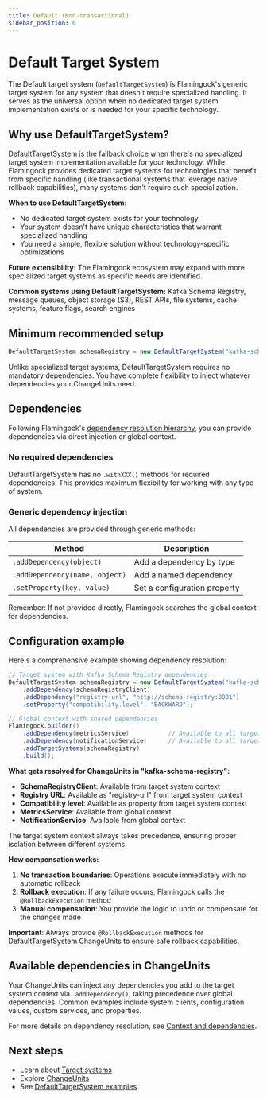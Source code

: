 ```yaml
---
title: Default (Non-transactional)
sidebar_position: 6
---
```


# Default Target System

The Default target system (`DefaultTargetSystem`) is Flamingock's generic target system for any system that doesn't require specialized handling. It serves as the universal option when no dedicated target system implementation exists or is needed for your specific technology.

## Why use DefaultTargetSystem?

DefaultTargetSystem is the fallback choice when there's no specialized target system implementation available for your technology. While Flamingock provides dedicated target systems for technologies that benefit from specific handling (like transactional systems that leverage native rollback capabilities), many systems don't require such specialization.

**When to use DefaultTargetSystem:**
- No dedicated target system exists for your technology
- Your system doesn't have unique characteristics that warrant specialized handling
- You need a simple, flexible solution without technology-specific optimizations

**Future extensibility:** The Flamingock ecosystem may expand with more specialized target systems as specific needs are identified. 


**Common systems using DefaultTargetSystem:** Kafka Schema Registry, message queues, object storage (S3), REST APIs, file systems, cache systems, feature flags, search engines

## Minimum recommended setup

```java
DefaultTargetSystem schemaRegistry = new DefaultTargetSystem("kafka-schema-registry");
```

Unlike specialized target systems, DefaultTargetSystem requires no mandatory dependencies. You have complete flexibility to inject whatever dependencies your ChangeUnits need.

## Dependencies

Following Flamingock's [dependency resolution hierarchy](../flamingock-library-config/context-and-dependencies.md), you can provide dependencies via direct injection or global context.

### No required dependencies

DefaultTargetSystem has no `.withXXX()` methods for required dependencies. This provides maximum flexibility for working with any type of system.

### Generic dependency injection

All dependencies are provided through generic methods:

| Method | Description |
|--------|-------------|
| `.addDependency(object)` | Add a dependency by type |
| `.addDependency(name, object)` | Add a named dependency |
| `.setProperty(key, value)` | Set a configuration property |

Remember: If not provided directly, Flamingock searches the global context for dependencies.

## Configuration example

Here's a comprehensive example showing dependency resolution:

```java
// Target system with Kafka Schema Registry dependencies
DefaultTargetSystem schemaRegistry = new DefaultTargetSystem("kafka-schema-registry")
    .addDependency(schemaRegistryClient)
    .addDependency("registry-url", "http://schema-registry:8081")
    .setProperty("compatibility.level", "BACKWARD");

// Global context with shared dependencies
Flamingock.builder()
    .addDependency(metricsService)           // Available to all targets
    .addDependency(notificationService)      // Available to all targets
    .addTargetSystems(schemaRegistry)
    .build();
```

**What gets resolved for ChangeUnits in "kafka-schema-registry":**
- **SchemaRegistryClient**: Available from target system context
- **Registry URL**: Available as "registry-url" from target system context  
- **Compatibility level**: Available as property from target system context
- **MetricsService**: Available from global context
- **NotificationService**: Available from global context

The target system context always takes precedence, ensuring proper isolation between different systems.

**How compensation works:**
1. **No transaction boundaries**: Operations execute immediately with no automatic rollback
2. **Rollback execution**: If any failure occurs, Flamingock calls the `@RollbackExecution` method
3. **Manual compensation**: You provide the logic to undo or compensate for the changes made

**Important**: Always provide `@RollbackExecution` methods for DefaultTargetSystem ChangeUnits to ensure safe rollback capabilities.

## Available dependencies in ChangeUnits

Your ChangeUnits can inject any dependencies you add to the target system context via `.addDependency()`, taking precedence over global dependencies. Common examples include system clients, configuration values, custom services, and properties.

For more details on dependency resolution, see [Context and dependencies](../flamingock-library-config/context-and-dependencies.md).

## Next steps

- Learn about [Target systems](introduction.md)
- Explore [ChangeUnits](../change-units/introduction.md)  
- See [DefaultTargetSystem examples](https://github.com/flamingock/flamingock-examples/tree/master/default)